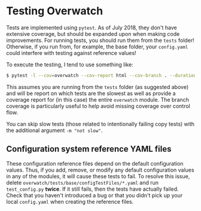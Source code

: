 # Testing Overwatch

Tests are implemented using `pytest`. As of July 2018, they don't have extensive coverage, but should be
expanded upon when making code improvements. For running tests, you should run them from the `tests` folder!
Otherwise, if you run from, for example, the base folder, your `config.yaml` could interfere with testing
against reference values!

To execute the testing, I tend to use something like:

```bash
$ pytest -l --cov=overwatch --cov-report html --cov-branch . --durations=5
```

This assumes you are running from the `tests` folder (as suggested above) and will be report on which tests
are the slowest as well as provide a coverage report for (in this case) the entire `overwatch` module. The
branch coverage is particularly useful to help avoid missing coverage over control flow.

You can skip slow tests (those related to intentionally failing copy tests) with the additional argument `-m
"not slow"`.

## Configuration system reference YAML files

These configuration reference files depend on the default configuration values. Thus, if you add, remove, or
modify any default configuration values in any of the modules, it will cause these tests to fail. To resolve
this issue, delete `overwatch/tests/base/configTestFiles/*.yaml` and run `test_config.py` **twice**. If it
still fails, then the tests have actually failed. Check that you haven't introduced a bug or that you didn't
pick up your local `config.yaml` when creating the reference files.
